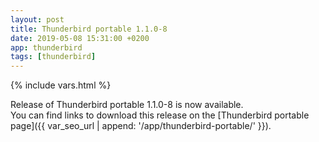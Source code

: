 ```yaml
---
layout: post
title: Thunderbird portable 1.1.0-8
date: 2019-05-08 15:31:00 +0200
app: thunderbird
tags: [thunderbird]
---
```

{% include vars.html %}

Release of Thunderbird portable 1.1.0-8 is now available.<br />
You can find links to download this release on the [Thunderbird portable page]({{ var_seo_url | append: '/app/thunderbird-portable/' }}).
